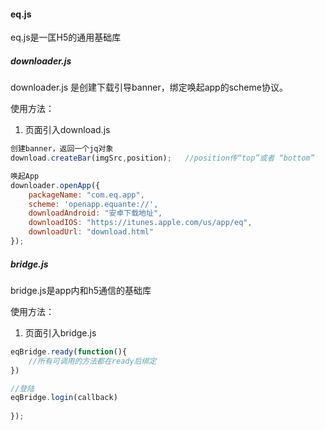 #### eq.js
eq.js是一匡H5的通用基础库

 
##### downloader.js
downloader.js 是创建下载引导banner，绑定唤起app的scheme协议。

使用方法：
1. 页面引入download.js

``` javascript
创建banner，返回一个jq对象
download.createBar(imgSrc,position);   //position传“top”或者 “bottom”

唤起App
downloader.openApp({
    packageName: "com.eq.app",
    scheme: 'openapp.equante://',
    downloadAndroid: "安卓下载地址",
    downloadIOS: "https://itunes.apple.com/us/app/eq",
    downloadUrl: "download.html"
});
```    

##### bridge.js
bridge.js是app内和h5通信的基础库

使用方法：
1. 页面引入bridge.js

``` javascript
eqBridge.ready(function(){
    //所有可调用的方法都在ready后绑定
})

//登陆
eqBridge.login(callback)  
    
});
```  

 
 
